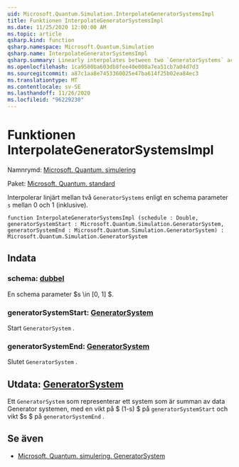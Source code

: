 ```yaml
---
uid: Microsoft.Quantum.Simulation.InterpolateGeneratorSystemsImpl
title: Funktionen InterpolateGeneratorSystemsImpl
ms.date: 11/25/2020 12:00:00 AM
ms.topic: article
qsharp.kind: function
qsharp.namespace: Microsoft.Quantum.Simulation
qsharp.name: InterpolateGeneratorSystemsImpl
qsharp.summary: Linearly interpolates between two `GeneratorSystems` according to a schedule parameter `s` between 0 and 1 (inclusive).
ms.openlocfilehash: 1ca9580ba603db8fee40e008a7ea51cb7a04d7d3
ms.sourcegitcommit: a87c1aa8e7453360025e47ba614f25b02ea84ec3
ms.translationtype: MT
ms.contentlocale: sv-SE
ms.lasthandoff: 11/26/2020
ms.locfileid: "96229230"
---
```

# <a name="interpolategeneratorsystemsimpl-function"></a>Funktionen InterpolateGeneratorSystemsImpl

Namnrymd: [Microsoft. Quantum. simulering](xref:Microsoft.Quantum.Simulation)

Paket: [Microsoft. Quantum. standard](https://nuget.org/packages/Microsoft.Quantum.Standard)


Interpolerar linjärt mellan två `GeneratorSystems` enligt en schema parameter `s` mellan 0 och 1 (inklusive).

```qsharp
function InterpolateGeneratorSystemsImpl (schedule : Double, generatorSystemStart : Microsoft.Quantum.Simulation.GeneratorSystem, generatorSystemEnd : Microsoft.Quantum.Simulation.GeneratorSystem) : Microsoft.Quantum.Simulation.GeneratorSystem
```


## <a name="input"></a>Indata

### <a name="schedule--double"></a>schema: [dubbel](xref:microsoft.quantum.lang-ref.double)

En schema parameter $s \in [0, 1] $.


### <a name="generatorsystemstart--generatorsystem"></a>generatorSystemStart: [GeneratorSystem](xref:Microsoft.Quantum.Simulation.GeneratorSystem)

Start `GeneratorSystem` .


### <a name="generatorsystemend--generatorsystem"></a>generatorSystemEnd: [GeneratorSystem](xref:Microsoft.Quantum.Simulation.GeneratorSystem)

Slutet `GeneratorSystem` .



## <a name="output--generatorsystem"></a>Utdata: [GeneratorSystem](xref:Microsoft.Quantum.Simulation.GeneratorSystem)

Ett `GeneratorSystem` som representerar ett system som är summan av data Generator systemen, med en vikt på $ (1-s) $ på `generatorSystemStart` och vikt $s $ på `generatorSystemEnd` .

## <a name="see-also"></a>Se även

- [Microsoft. Quantum. simulering. GeneratorSystem](xref:Microsoft.Quantum.Simulation.GeneratorSystem)